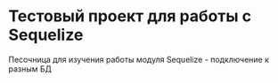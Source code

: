 # Тестовый проект для работы с Sequelize

Песочница для изучения работы модуля Sequelize - подключение к разным БД
